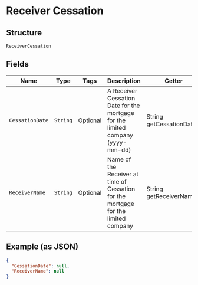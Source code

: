 
# Receiver Cessation

## Structure

`ReceiverCessation`

## Fields

| Name | Type | Tags | Description | Getter | Setter |
|  --- | --- | --- | --- | --- | --- |
| `CessationDate` | `String` | Optional | A Receiver Cessation Date for the mortgage for the limited company (yyyy-mm-dd) | String getCessationDate() | setCessationDate(String cessationDate) |
| `ReceiverName` | `String` | Optional | Name of the Receiver at time of Cessation for the mortgage for the limited company | String getReceiverName() | setReceiverName(String receiverName) |

## Example (as JSON)

```json
{
  "CessationDate": null,
  "ReceiverName": null
}
```

